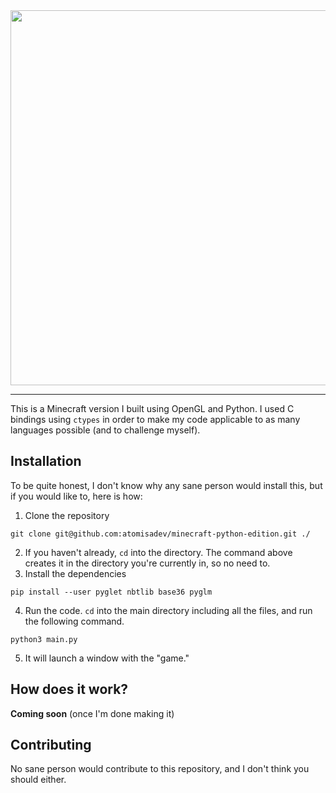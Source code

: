 <div align="center">
  <img width="600" src="https://github.com/atomisadev/minecraft-python-edition/assets/99760654/0ac4ed56-7ffc-47bd-93a1-525aa1566041">
</div>

---

This is a Minecraft version I built using OpenGL and Python. I used C bindings using `ctypes` in order to make my code applicable to as many languages possible (and to challenge myself).

## Installation
To be quite honest, I don't know why any sane person would install this, but if you would like to, here is how:
1. Clone the repository

```
git clone git@github.com:atomisadev/minecraft-python-edition.git ./
```

2. If you haven't already, `cd` into the directory. The command above creates it in the directory you're currently in, so no need to.
3. Install the dependencies

```
pip install --user pyglet nbtlib base36 pyglm
```

4. Run the code. `cd` into the main directory including all the files, and run the following command.

```
python3 main.py
```

5. It will launch a window with the "game."

## How does it work?
**Coming soon** (once I'm done making it)

## Contributing
No sane person would contribute to this repository, and I don't think you should either.
